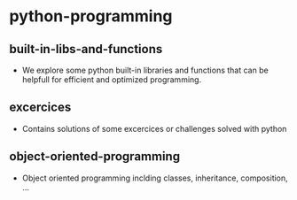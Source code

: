 # python-programming


## built-in-libs-and-functions
- We explore some python built-in libraries and functions that can be helpfull for efficient and optimized programming.


## excercices
- Contains solutions of some excercices or challenges solved with python 

## object-oriented-programming
- Object oriented programming inclding classes, inheritance, composition, ...


